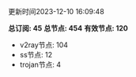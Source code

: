 更新时间2023-12-10 16:09:48

**总订阅: 45**
**总节点: 454**
**有效节点: 120**
- v2ray节点: 104
- ss节点: 12
- trojan节点: 4

